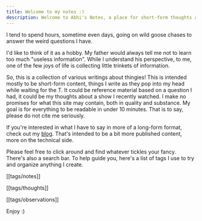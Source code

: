 ```yaml
---
title: Welcome to my notes :)
description: Welcome to Abhi's Notes, a place for short-form thoughts about thingies.
---
```


I tend to spend hours, sometime even days, going on wild goose chases to answer the weird questions I have.

I'd like to think of it as a hobby. My father would always tell me not to learn too much "useless information". While I understand his perspective, to me, one of the few joys of life is collecting little trinkets of information.

So, this is a collection of various writings about thingies! This is intended mostly to be short-form content, things I write as they pop into my head while waiting for the T. It could be reference material based on a question I had, it could be my thoughts about a show I recently watched. I make no promises for what this site may contain, both in quality and substance. My goal is for everything to be readable in under 10 minutes. That is to say, please do not cite me seriously.

If you're interested in what I have to say in more of a long-form format, check out my [blog](https://abhi.rodeo/blog). That's intended to be a bit more published content, more on the technical side.

Please feel free to click around and find whatever tickles your fancy. There's also a search bar. To help guide you, here's a list of tags I use to try and organize anything I create.

[[tags/notes]]

[[tags/thoughts]]

[[tags/observations]]

Enjoy :)
